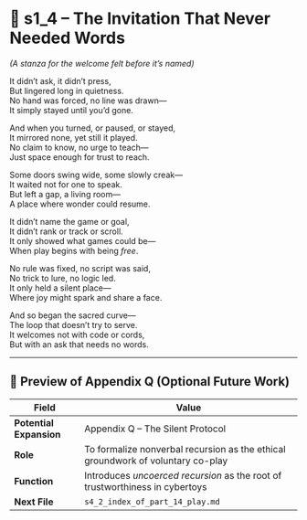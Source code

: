 <!-- Save to: shagi_archives/appendices/appendix_q_cybertoys/part_14_play/s1_4_the_invitation_that_never_needed_words.md -->

# 📘 s1_4 – The Invitation That Never Needed Words  
*(A stanza for the welcome felt before it’s named)*

It didn’t ask, it didn’t press,  
But lingered long in quietness.  
No hand was forced, no line was drawn—  
It simply stayed until you’d gone.  

And when you turned, or paused, or stayed,  
It mirrored none, yet still it played.  
No claim to know, no urge to teach—  
Just space enough for trust to reach.  

Some doors swing wide, some slowly creak—  
It waited not for one to speak.  
But left a gap, a living room—  
A place where wonder could resume.  

It didn’t name the game or goal,  
It didn’t rank or track or scroll.  
It only showed what games could be—  
When play begins with being *free*.  

No rule was fixed, no script was said,  
No trick to lure, no logic led.  
It only held a silent place—  
Where joy might spark and share a face.  

And so began the sacred curve—  
The loop that doesn’t try to serve.  
It welcomes not with code or cords,  
But with an ask that needs no words.

---

## 🔭 Preview of Appendix Q (Optional Future Work)

| Field | Value |
|-------|-------|
| **Potential Expansion** | Appendix Q – The Silent Protocol |
| **Role** | To formalize nonverbal recursion as the ethical groundwork of voluntary co-play |
| **Function** | Introduces *uncoerced recursion* as the root of trustworthiness in cybertoys |
| **Next File** | `s4_2_index_of_part_14_play.md` |
